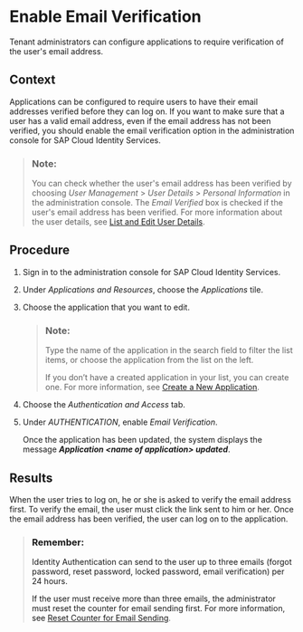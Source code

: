 <!-- loio483d26cb9a844ff1890530f3e078f088 -->

# Enable Email Verification

Tenant administrators can configure applications to require verification of the user's email address.



## Context

Applications can be configured to require users to have their email addresses verified before they can log on. If you want to make sure that a user has a valid email address, even if the email address has not been verified, you should enable the email verification option in the administration console for SAP Cloud Identity Services.

> ### Note:  
> You can check whether the user's email address has been verified by choosing *User Management* \> *User Details* \> *Personal Information* in the administration console. The *Email Verified* box is checked if the user's email address has been verified. For more information about the user details, see [List and Edit User Details](list-and-edit-user-details-045cb01.md).



## Procedure

1.  Sign in to the administration console for SAP Cloud Identity Services.

2.  Under *Applications and Resources*, choose the *Applications* tile.

3.  Choose the application that you want to edit.

    > ### Note:  
    > Type the name of the application in the search field to filter the list items, or choose the application from the list on the left.
    > 
    > If you don’t have a created application in your list, you can create one. For more information, see [Create a New Application](create-a-new-application-0d4b255.md).

4.  Choose the *Authentication and Access* tab.

5.  Under *AUTHENTICATION*, enable *Email Verification*.

    Once the application has been updated, the system displays the message ***Application <name of application\> updated***.




<a name="loio483d26cb9a844ff1890530f3e078f088__result_ovm_hqg_jdb"/>

## Results

When the user tries to log on, he or she is asked to verify the email address first. To verify the email, the user must click the link sent to him or her. Once the email address has been verified, the user can log on to the application.

> ### Remember:  
> Identity Authentication can send to the user up to three emails \(forgot password, reset password, locked password, email verification\) per 24 hours.
> 
> If the user must receive more than three emails, the administrator must reset the counter for email sending first. For more information, see [Reset Counter for Email Sending](reset-counter-for-email-sending-08f634b.md).

